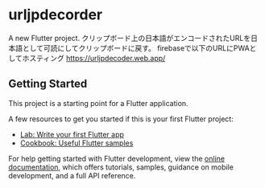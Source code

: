 # urljpdecorder

A new Flutter project.
クリップボード上の日本語がエンコードされたURLを日本語として可読にしてクリップボードに戻す。
firebaseで以下のURLにPWAとしてホスティング
https://urljpdecoder.web.app/

## Getting Started

This project is a starting point for a Flutter application.

A few resources to get you started if this is your first Flutter project:

- [Lab: Write your first Flutter app](https://docs.flutter.dev/get-started/codelab)
- [Cookbook: Useful Flutter samples](https://docs.flutter.dev/cookbook)

For help getting started with Flutter development, view the
[online documentation](https://docs.flutter.dev/), which offers tutorials,
samples, guidance on mobile development, and a full API reference.
